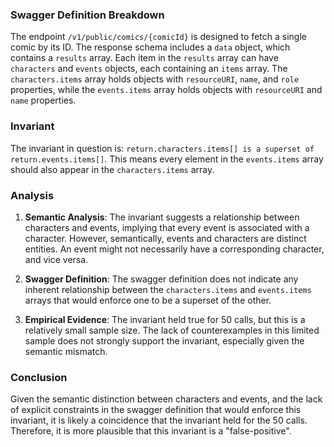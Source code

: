 ### Swagger Definition Breakdown

The endpoint `/v1/public/comics/{comicId}` is designed to fetch a single comic by its ID. The response schema includes a `data` object, which contains a `results` array. Each item in the `results` array can have `characters` and `events` objects, each containing an `items` array. The `characters.items` array holds objects with `resourceURI`, `name`, and `role` properties, while the `events.items` array holds objects with `resourceURI` and `name` properties.

### Invariant

The invariant in question is: `return.characters.items[] is a superset of return.events.items[]`. This means every element in the `events.items` array should also appear in the `characters.items` array.

### Analysis

1. **Semantic Analysis**: The invariant suggests a relationship between characters and events, implying that every event is associated with a character. However, semantically, events and characters are distinct entities. An event might not necessarily have a corresponding character, and vice versa.

2. **Swagger Definition**: The swagger definition does not indicate any inherent relationship between the `characters.items` and `events.items` arrays that would enforce one to be a superset of the other.

3. **Empirical Evidence**: The invariant held true for 50 calls, but this is a relatively small sample size. The lack of counterexamples in this limited sample does not strongly support the invariant, especially given the semantic mismatch.

### Conclusion

Given the semantic distinction between characters and events, and the lack of explicit constraints in the swagger definition that would enforce this invariant, it is likely a coincidence that the invariant held for the 50 calls. Therefore, it is more plausible that this invariant is a "false-positive".
